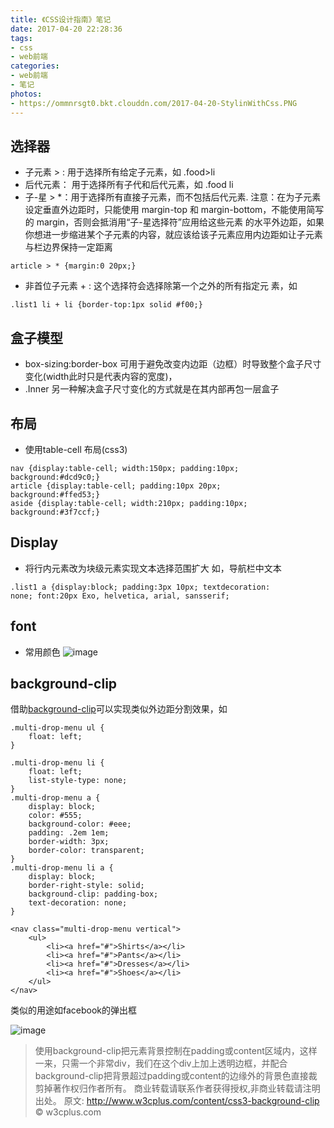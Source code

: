 ```yaml
---
title: 《CSS设计指南》笔记
date: 2017-04-20 22:28:36
tags: 
- css
- web前端
categories:
- web前端
- 笔记
photos:
- https://ommnrsgt0.bkt.clouddn.com/2017-04-20-StylinWithCss.PNG
---
```

## 选择器
- 子元素 > :  用于选择所有给定子元素，如 .food>li
- 后代元素： 用于选择所有子代和后代元素，如 .food li
- 子-星 > *：用于选择所有直接子元素，而不包括后代元素. 注意：在为子元素设定垂直外边距时，只能使用 margin-top 和 margin-bottom，不能使用简写的 margin，否则会抵消用“子-星选择符”应用给这些元素 的水平外边距，如果你想进一步缩进某个子元素的内容，就应该给该子元素应用内边距如让子元素与栏边界保持一定距离
```
article > * {margin:0 20px;}
```
- 非首位子元素 + : 这个选择符会选择除第一个之外的所有指定元 素，如
```
.list1 li + li {border-top:1px solid #f00;} 
```

## 盒子模型
- box-sizing:border-box 可用于避免改变内边距（边框）时导致整个盒子尺寸变化(width此时只是代表内容的宽度)，
- .Inner 另一种解决盒子尺寸变化的方式就是在其内部再包一层盒子

## 布局
- 使用table-cell 布局(css3)
```
nav {display:table-cell; width:150px; padding:10px;      background:#dcd9c0;} 
article {display:table-cell; padding:10px 20px;      background:#ffed53;} 
aside {display:table-cell; width:210px; padding:10px;      background:#3f7ccf;} 
```

## Display
- 将行内元素改为块级元素实现文本选择范围扩大
如，导航栏中文本
```
.list1 a {display:block; padding:3px 10px; textdecoration:           none; font:20px Exo, helvetica, arial, sansserif; 
```

## font
- 常用颜色
![image](https://ommnrsgt0.bkt.clouddn.com/2017-6-1-regular-colors.PNG)

## background-clip
借助[background-clip](https://developer.mozilla.org/en-US/docs/Web/CSS/background-clip/)可以实现类似外边距分割效果，如
```
.multi-drop-menu ul {
    float: left;
}

.multi-drop-menu li {
    float: left;
    list-style-type: none;
}
.multi-drop-menu a {
    display: block;
    color: #555;
    background-color: #eee;
    padding: .2em 1em;
    border-width: 3px;
    border-color: transparent;
}
.multi-drop-menu li a {
    display: block;
    border-right-style: solid;
    background-clip: padding-box;
    text-decoration: none;
}

<nav class="multi-drop-menu vertical">
	<ul>
        <li><a href="#">Shirts</a></li>
        <li><a href="#">Pants</a></li>
        <li><a href="#">Dresses</a></li>
        <li><a href="#">Shoes</a></li>
    </ul>
</nav>
```
类似的用途如facebook的弹出框

![image](https://www.w3cplus.com/sites/default/files/facebook-effects.jpg)
> 使用background-clip把元素背景控制在padding或content区域内，这样一来，只需一个非常div，我们在这个div上加上透明边框，并配合background-clip把背景超过padding或content的边缘外的背景色直接裁剪掉著作权归作者所有。
商业转载请联系作者获得授权,非商业转载请注明出处。
原文: http://www.w3cplus.com/content/css3-background-clip © w3cplus.com
